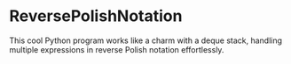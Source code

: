 # ReversePolishNotation
This cool Python program works like a charm with a deque stack, handling multiple expressions in reverse Polish notation effortlessly. 
